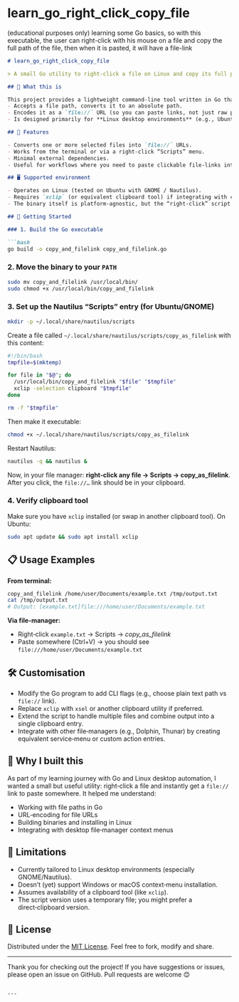 # learn_go_right_click_copy_file
(educational purposes only) learning some Go basics, so with this executable, the user can right-click with his mouse on a file and copy the full path of the file, then when it is pasted, it will have a file-link


````markdown
# learn_go_right_click_copy_file

> A small Go utility to right‑click a file on Linux and copy its full path or `file://` link to the clipboard.

## 🎯 What this is

This project provides a lightweight command‑line tool written in Go that does the following:  
- Accepts a file path, converts it to an absolute path.  
- Encodes it as a `file://` URL (so you can paste links, not just raw paths).  
- Is designed primarily for **Linux desktop environments** (e.g., Ubuntu with GNOME/Nautilus) and integrates with the file manager right‑click menu.

## 🧩 Features

- Converts one or more selected files into `file://` URLs.  
- Works from the terminal or via a right‑click “Scripts” menu.  
- Minimal external dependencies.  
- Useful for workflows where you need to paste clickable file‑links into documents, chats, or other systems.

## 🖥️ Supported environment

- Operates on Linux (tested on Ubuntu with GNOME / Nautilus).  
- Requires `xclip` (or equivalent clipboard tool) if integrating with clipboard via script.  
- The binary itself is platform‑agnostic, but the “right‑click” script and context‑menu integration assume a Linux desktop file‑manager environment.

## 🚀 Getting Started

### 1. Build the Go executable

```bash
go build -o copy_and_filelink copy_and_filelink.go
````

### 2. Move the binary to your `PATH`

```bash
sudo mv copy_and_filelink /usr/local/bin/
sudo chmod +x /usr/local/bin/copy_and_filelink
```

### 3. Set up the Nautilus “Scripts” entry (for Ubuntu/GNOME)

```bash
mkdir -p ~/.local/share/nautilus/scripts
```

Create a file called `~/.local/share/nautilus/scripts/copy_as_filelink` with this content:

```bash
#!/bin/bash
tmpfile=$(mktemp)

for file in "$@"; do
  /usr/local/bin/copy_and_filelink "$file" "$tmpfile"
  xclip -selection clipboard "$tmpfile"
done

rm -f "$tmpfile"
```

Then make it executable:

```bash
chmod +x ~/.local/share/nautilus/scripts/copy_as_filelink
```

Restart Nautilus:

```bash
nautilus -q && nautilus &
```

Now, in your file manager: **right‑click any file → Scripts → copy_as_filelink**.
After you click, the `file://…` link should be in your clipboard.

### 4. Verify clipboard tool

Make sure you have `xclip` installed (or swap in another clipboard tool).
On Ubuntu:

```bash
sudo apt update && sudo apt install xclip
```

## 📋 Usage Examples

**From terminal:**

```bash
copy_and_filelink /home/user/Documents/example.txt /tmp/output.txt
cat /tmp/output.txt
# Output: [example.txt]file:///home/user/Documents/example.txt
```

**Via file‑manager:**

* Right‑click `example.txt` → Scripts → *copy_as_filelink*
* Paste somewhere (Ctrl+V) → you should see `file:///home/user/Documents/example.txt`

## 🛠 Customisation

* Modify the Go program to add CLI flags (e.g., choose plain text path vs `file://` link).
* Replace `xclip` with `xsel` or another clipboard utility if preferred.
* Extend the script to handle multiple files and combine output into a single clipboard entry.
* Integrate with other file‑managers (e.g., Dolphin, Thunar) by creating equivalent service‑menu or custom action entries.

## 🧠 Why I built this

As part of my learning journey with Go and Linux desktop automation, I wanted a small but useful utility: right‑click a file and instantly get a `file://` link to paste somewhere. It helped me understand:

* Working with file paths in Go
* URL‑encoding for file URLs
* Building binaries and installing in Linux
* Integrating with desktop file‑manager context menus

## 🚧 Limitations

* Currently tailored to Linux desktop environments (especially GNOME/Nautilus).
* Doesn’t (yet) support Windows or macOS context‑menu installation.
* Assumes availability of a clipboard tool (like `xclip`).
* The script version uses a temporary file; you might prefer a direct‑clipboard version.

## 📝 License

Distributed under the [MIT License](LICENSE). Feel free to fork, modify and share.

---

Thank you for checking out the project!
If you have suggestions or issues, please open an issue on GitHub.
Pull requests are welcome 😊

```

---

